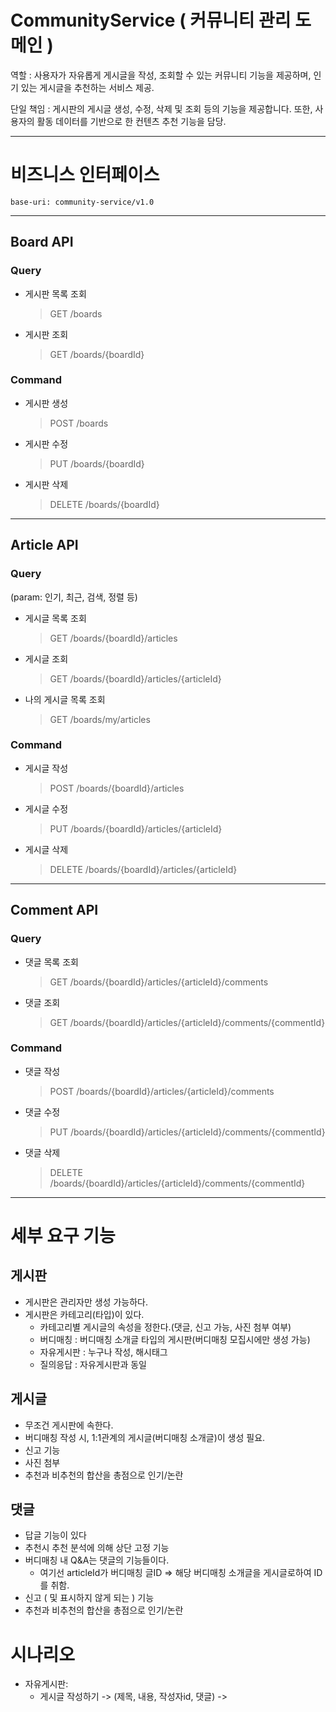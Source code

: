 # CommunityService ( 커뮤니티 관리 도메인 )

역할 : 사용자가 자유롭게 게시글을 작성, 조회할 수 있는 커뮤니티 기능을 제공하며, 인기 있는 게시글을 추천하는 서비스 제공.

단일 책임 : 게시판의 게시글 생성, 수정, 삭제 및 조회 등의 기능을 제공합니다. 또한, 사용자의 활동 데이터를 기반으로 한 컨텐츠 추천 기능을 담당.

---

# 비즈니스 인터페이스

    base-uri: community-service/v1.0

---

## Board API

### Query

- 게시판 목록 조회
  > GET /boards
- 게시판 조회
  > GET /boards/{boardId}

### Command

- 게시판 생성
  > POST /boards
- 게시판 수정
  > PUT /boards/{boardId}
- 게시판 삭제
  > DELETE /boards/{boardId}

---

## Article API

### Query

(param: 인기, 최근, 검색, 정렬 등)

- 게시글 목록 조회
  > GET /boards/{boardId}/articles
- 게시글 조회
  > GET /boards/{boardId}/articles/{articleId}
- 나의 게시글 목록 조회
  > GET /boards/my/articles

### Command

- 게시글 작성
  > POST /boards/{boardId}/articles
- 게시글 수정
  > PUT /boards/{boardId}/articles/{articleId}
- 게시글 삭제
  > DELETE /boards/{boardId}/articles/{articleId}

---

## Comment API

### Query

- 댓글 목록 조회
  > GET /boards/{boardId}/articles/{articleId}/comments
- 댓글 조회
  > GET /boards/{boardId}/articles/{articleId}/comments/{commentId}

### Command

- 댓글 작성
  > POST /boards/{boardId}/articles/{articleId}/comments
- 댓글 수정
  > PUT /boards/{boardId}/articles/{articleId}/comments/{commentId}
- 댓글 삭제
  > DELETE /boards/{boardId}/articles/{articleId}/comments/{commentId}

---
# 세부 요구 기능

## 게시판
- 게시판은 관리자만 생성 가능하다.
- 게시판은 카테고리(타입)이 있다.
  - 카테고리별 게시글의 속성을 정한다.(댓글, 신고 가능, 사진 첨부 여부)
  - 버디매칭 : 버디매칭 소개글 타입의 게시판(버디매칭 모집시에만 생성 가능)
  - 자유게시판 : 누구나 작성, 해시태그
  - 질의응답 : 자유게시판과 동일

## 게시글
- 무조건 게시판에 속한다.
- 버디매칭 작성 시, 1:1관계의 게시글(버디매칭 소개글)이 생성 필요.
- 신고 기능
- 사진 첨부
- 추천과 비추천의 합산을 총점으로 인기/논란

## 댓글
- 답글 기능이 있다
- 추천시 추천 분석에 의해 상단 고정 기능
- 버디매칭 내 Q&A는 댓글의 기능들이다. 
  - 여기선 articleId가 버디매칭 글ID => 해당 버디매칭 소개글을 게시글로하여 ID를 취함.
- 신고 ( 및 표시하지 않게 되는 ) 기능
- 추천과 비추천의 합산을 총점으로 인기/논란


# 시나리오
- 자유게시판:
  - 게시글 작성하기 -> (제목, 내용, 작성자id, 댓글) -> 

